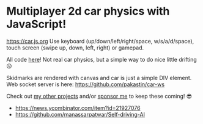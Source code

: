 # Multiplayer 2d car physics with JavaScript!

https://car.js.org
Use keyboard (up/down/left/right/space, w/s/a/d/space), touch screen (swipe up, down, left, right) or gamepad.

All code [here](https://github.com/pakastin/car/blob/master/car.js)! Not real car physics, but a simple way to do nice little drifting 😛

Skidmarks are rendered with canvas and car is just a simple DIV element. Web socket server is here: https://github.com/pakastin/car-ws

Check out [my other projects](https://github.com/pakastin) and/or [sponsor me](https://github.com/sponsors/pakastin) to keep these coming! 😎

- https://news.ycombinator.com/item?id=21927076
- https://github.com/manassarpatwar/Self-driving-AI
